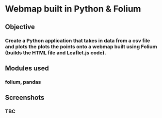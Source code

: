 # Webmap built in Python & Folium

## Objective

### Create a Python application that takes in data from a csv file and plots the plots the points onto a webmap built using Folium (builds the HTML file and Leaflet.js code).

## Modules used

### folium, pandas

## Screenshots

### TBC
